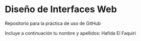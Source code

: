 # Diseño de Interfaces Web
Repositorio para la práctica de uso de GitHub

Incluye a continuación tu nombre y apellidos:
Hafida El Faquiri
